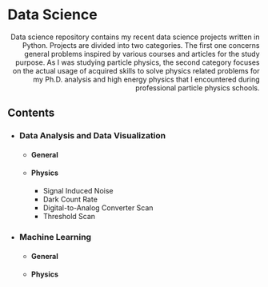 # Data Science
<div style="text-align: right">
Data science repository contains my recent data science projects written in Python. Projects are divided into two categories. The first one concerns general problems inspired by various courses and articles for the study purpose. As I was studying particle physics, the second category focuses on the actual usage of acquired skills to solve physics related problems for my Ph.D. analysis and high energy physics that I encountered during professional particle physics schools.
</div>

## Contents

- ### Data Analysis and Data Visualization 
  - #### General
  
  - #### Physics
    - Signal Induced Noise
    - Dark Count Rate
    - Digital-to-Analog Converter Scan
    - Threshold Scan

- ### Machine Learning
  - #### General
  
  - #### Physics
